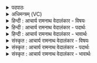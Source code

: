 <details><summary>पदपाठः</summary>

य꣢त्। इ꣣न्द्र। अ꣣ह꣢म्। य꣡था꣢꣯। त्वम्। ई꣡शी꣢꣯य। व꣡स्वः꣢꣯। ए꣡कः꣢꣯। इत्। स्तो꣣ता꣢। मे꣣। गो꣡स꣢꣯खा। गो। स꣣खा। स्यात्। १८३४।
</details>

<details><summary>अधिमन्त्रम् (VC)</summary>

- इन्द्रः
- गोषूक्त्यश्वसूक्तिनौ काण्वायनौ
- गायत्री
- षड्जः
</details>

<details><summary>हिन्दी : आचार्य रामनाथ वेदालंकार - विषयः</summary>

प्रथम ऋचा की व्याख्या पूर्वार्चिक में १२२ क्रमाङ्क पर हो चुकी है। इसमें धनपति होकर मैं क्या करूँ,इसका वर्णन है।
</details>

<details><summary>हिन्दी : आचार्य रामनाथ वेदालंकार - पदार्थः</summary>

पदार्थान्वयभाषाः -  हे (इन्द्र) जगदीश्वर आचार्य वा राजन् ! (यत्) यदि (यथा त्वम्) जैसे आप हो वैसे (अहम्) मैं (वस्वः) दिव्य ऐश्वर्य का,विद्या-धन का वा भौतिक धन का (एकः इत्) अद्वितीय (ईशीय) स्वामी हो जाऊँ तो (मे) मेरा (स्तोता) प्रशंसक (गोसखा) दिव्य प्रकाशों का,समस्त वाङ्मय का वा धेनुओं का सखा (स्यात्) हो जाए ॥१॥
</details>

<details><summary>हिन्दी : आचार्य रामनाथ वेदालंकार - भावार्थः</summary>

भावार्थभाषाः -  यदि मैं जगदीश के समान सत्य,अहिंसा,योगसिद्धि आदि दिव्य धनों का स्वामी हो जाऊँ तो सत्पात्रों को दिव्य धन बाटूँ,यदि मैं आचार्य के समान विद्या-धनों का स्वामी हो जाऊँ तो शिष्यों को विविध विद्याओं का अध्यापन करूँ,यदि मैं राजा के समान चाँदी,सोना,गाय आदि धनों का स्वामी हो जाऊँ तो निर्धनों को सोना,गाय आदि धन वितीर्ण करूँ ॥१॥
</details>

<details><summary>संस्कृत : आचार्य रामनाथ वेदालंकार - विषयः</summary>

तत्र प्रथमा ऋक् पूर्वार्चिके १२२ क्रमाङ्के व्याख्यातपूर्वा। धनपतिर्भूत्वाऽहं कि कुर्यामित्याह।
</details>

<details><summary>संस्कृत : आचार्य रामनाथ वेदालंकार - पदार्थः</summary>

पदार्थान्वयभाषाः -  हे (इन्द्र) जगदीश्वर आचार्य राजन् वा !(यत्)यदि (यथा त्वम्) यथा त्वमसि तथैव(अहं वस्वः)विद्याधनस्य भौतिकधनस्य वा (एकः इत्) अद्वितीयः एव (ईशीय) ईश्वरो भवेयम्,तर्हि (मे) मम (स्तोता) प्रशंसकः (गोसखा) गवाम् दिव्यप्रकाशानाम् निखिलवाङ्मयानां धेनूनां वा सखा स्वामी (स्यात्) भवेत् ॥१॥
</details>

<details><summary>संस्कृत : आचार्य रामनाथ वेदालंकार - भावार्थः</summary>

भावार्थभाषाः -  यद्यहं जगदीशवद् दिव्यधनानां सत्याहिंसायोगसिद्ध्यादीनां स्वामी भवेयं तर्हि सत्पात्रेभ्यो दिव्यधनानि दद्याम्,यद्यहमाचार्यवद् विद्याधनानां स्वामी भवेयं तर्हि शिष्येभ्यो विविधा विद्या अध्यापयेयम्,यद्यहं भूपतिरिव रजतसुवर्णगवादिधनाधीशो भवेयं तर्हि निर्धनेभ्यो रजतसुवर्णगवादिधनानि वितरेयम् ॥१॥
</details>